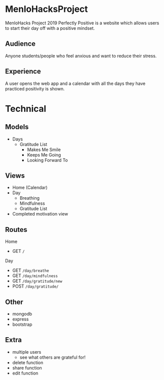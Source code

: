 # MenloHacksProject
MenloHacks Project 2019
Perfectly Positive is a website which allows users to start their day off with a positive mindset.

## Audience
Anyone students/people who feel anxious and want to reduce their stress.

## Experience
A user opens the web app and a calendar with all the days they have practiced positivity is shown.

# Technical

## Models
- Days
  - Gratitude List
    - Makes Me Smile
    - Keeps Me Going
    - Looking Forward To

## Views
- Home (Calendar)
- Day
  - Breathing
  - Mindfulness
  - Gratitude List
- Completed motivation view

## Routes
Home
- GET `/`

Day
- GET `/day/breathe`
- GET `/day/mindfulness`
- GET `/day/gratitude/new`
- POST `/day/gratitude/`

## Other
- mongodb
- express
- bootstrap

## Extra
- multiple users
  - see what others are grateful for!
- delete function
- share function
- edit function
